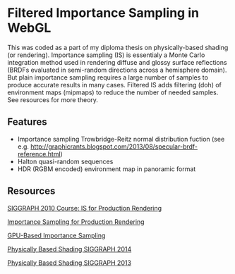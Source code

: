 Filtered Importance Sampling in WebGL
=====================================

This was coded as a part of my diploma thesis on physically-based shading (or rendering).
Importance sampling (IS) is essentialy a Monte Carlo integration method used in rendering
diffuse and glossy surface reflections (BRDFs evaluated in semi-random directions across a hemisphere domain).
But plain importance sampling requires a large number of samples to produce accurate
results in many cases. Filtered IS adds filtering (doh) of environment maps (mipmaps)
to reduce the number of needed samples.
See resources for more theory.


Features
--------

- Importance sampling Trowbridge-Reitz normal distribution fuction (see e.g. http://graphicrants.blogspot.com/2013/08/specular-brdf-reference.html)
- Halton quasi-random sequences
- HDR (RGBM encoded) environment map in panoramic format


Resources
---------

[SIGGRAPH 2010 Course: IS for Production Rendering](https://sites.google.com/site/isrendering/)

[Importance Sampling for Production Rendering](http://www.igorsklyar.com/system/documents/papers/4/fiscourse.comp.pdf)

[GPU-Based Importance Sampling](http://http.developer.nvidia.com/GPUGems3/gpugems3_ch20.html)

[Physically Based Shading SIGGRAPH 2014](http://blog.selfshadow.com/publications/s2014-shading-course/)

[Physically Based Shading SIGGRAPH 2013](http://blog.selfshadow.com/publications/s2013-shading-course/)
